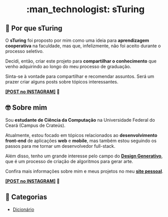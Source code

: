 <h1 align="center"> :man_technologist: sTuring</h1>

## :thinking: Por que sTuring

O **sTuring** foi proposto por mim como uma ideia para **aprendizagem cooperativa** na faculdade, mas que, infelizmente, não foi aceito durante o processo seletivo.

Decidi, então, criar este projeto para **compartilhar o conhecimento** que venho adquirindo ao longo do meu processo de graduação.

Sinta-se à vontade para compartilhar e recomendar assuntos. Será um prazer criar alguns posts sobre tópicos interessantes.

**[[POST no INSTAGRAM]](https://www.instagram.com/p/CFsRKtrpKts/)** :eyes:

## :nerd_face: Sobre mim

Sou **estudante de Ciência da Computação** na Universidade Federal do Ceará (Campus de Crateús).

Atualmente, estou focado em tópicos relacionados ao **desenvolvimento front-end** de aplicações **web** e **mobile**, mas também estou seguindo os passos para me tornar um desenvolvedor full-stack.

Além disso, tenho um grande interesse pelo campo do **[Design Generativo](https://github.com/DanielBrito/generative-design)**, que é um processo de criação de algoritmos para gerar arte.

Confira mais informações sobre mim e meus projetos no meu **[site pessoal](https://danielbrito.github.io/)**.

**[[POST no INSTAGRAM]](https://www.instagram.com/p/CFsTqxEJYGK/)** :eyes:

## :bookmark: Categorias

- [Dicionário](https://github.com/DanielBrito/sturing/tree/master/Dicionario)
